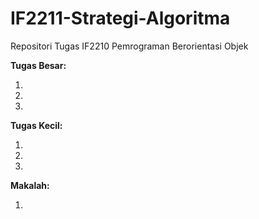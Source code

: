 # IF2211-Strategi-Algoritma
Repositori Tugas IF2210 Pemrograman Berorientasi Objek

**Tugas Besar:**
1. []()
2. []()
3. []()

**Tugas Kecil:**
1. []()
2. []()
3. []()

**Makalah:**
1. []()
